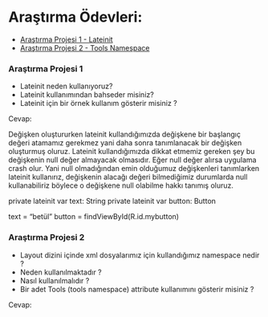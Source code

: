 # Araştırma Ödevleri:

- [Araştırma Projesi 1 - Lateinit](#1)
- [Araştırma Projesi 2 - Tools Namespace](#2)


### <a name="1"></a> Araştırma Projesi 1

- Lateinit neden kullanıyoruz?
- Lateinit kullanımından bahseder misiniz?
- Lateinit için bir örnek kullanım gösterir misiniz ?

Cevap:

Değişken oluştururken lateinit kullandığımızda değişkene bir başlangıç değeri atamamız gerekmez yani daha sonra tanımlanacak bir değişken oluşturmuş oluruz. Lateinit kullandığımızda dikkat etmemiz gereken şey bu değişkenin null değer almayacak olmasıdır. Eğer null değer alırsa uygulama crash olur. Yani null olmadığından emin olduğumuz değişkenleri tanımlarken lateinit kullanırız, değişkenin alacağı değeri bilmediğimiz durumlarda null kullanabiliriz böylece o değişkene null olabilme hakkı tanımış oluruz.

private lateinit var text: String
private lateinit var button: Button

text = “betül”
button = findViewById(R.id.mybutton)



### <a name="2"></a> Araştırma Projesi 2


- Layout dizini içinde xml dosyalarımız için kullandığımız namespace nedir ?
- Neden kullanılmaktadır ?
- Nasıl kullanılmalıdır ?
- Bir adet Tools (tools namespace) attribute kullanımını gösterir misiniz ? 

Cevap:


